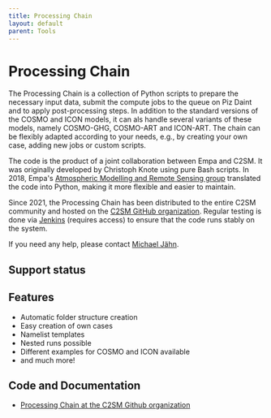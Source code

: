 ```yaml
---
title: Processing Chain
layout: default
parent: Tools
---
```


# Processing Chain

The Processing Chain is a collection of Python scripts to prepare the necessary input data, submit the compute jobs to the queue on Piz Daint and to apply post-processing steps. 
In addition to the standard versions of the COSMO and ICON models, it can als handle several variants of these models, namely COSMO-GHG, COSMO-ART and ICON-ART.
The chain can be flexibly adapted according to your needs, e.g., by creating your own case, adding new jobs or custom scripts.

The code is the product of a joint collaboration between Empa and C2SM. 
It was originally developed by Christoph Knote using pure Bash scripts.
In 2018, Empa's [Atmospheric Modelling and Remote Sensing group](https://www.empa.ch/web/s503/modelling-remote-sensing) translated the code into Python,
making it more flexible and easier to maintain.

Since 2021, the Processing Chain has been distributed to the entire C2SM
community and hosted on the [C2SM GitHub organization](https://github.com/C2SM/processing-chain/). Regular testing is done via [Jenkins](https://jenkins-mch.cscs.ch/job/ProcessingChain/job/processing-chain-weekly/) (requires access) to ensure that the code runs stably on the system.

If you need any help, please contact [Michael Jähn](https://c2sm.ethz.ch/the-center/people/person-detail.html?persid=286091).

## Support status

## Features

- Automatic folder structure creation
- Easy creation of own cases
- Namelist templates
- Nested runs possible
- Different examples for COSMO and ICON available
- and much more!

## Code and Documentation

* [Processing Chain at the C2SM Github organization](https://github.com/C2SM/processing-chain)

